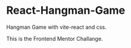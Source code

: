# React-Hangman-Game
Hangman Game with vite-react and css.

This is the Frontend Mentor Challange.

